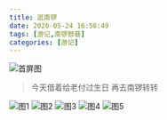 ```yaml
---
title: 逛南锣
date: 2020-05-24 16:56:49
tags: [游记,南锣鼓巷]
categories: [游记]
---
```


![首屏图](https://s1.ax1x.com/2020/07/20/UhSi8S.jpg)

<!-- more -->

> 今天借着给老付过生日 再去南锣转转

![图1](https://s1.ax1x.com/2020/07/20/UfjC6A.jpg)
![图2](https://s1.ax1x.com/2020/07/20/UfXzfe.jpg)
![图3](https://s1.ax1x.com/2020/07/20/UfXXTK.jpg)
![图4](https://s1.ax1x.com/2020/07/20/UfXvFO.jpg)
![图5](https://s1.ax1x.com/2020/07/20/UfXxYD.jpg)

<!-- <iframe width="100%" height="500" src="https://map.baidu.com/search/%E5%8D%97%E9%94%A3%E9%BC%93%E5%B7%B7/@12958378.23275926,4830040.521454999,17.29z?querytype=con&wd=%E5%8D%97%E9%94%A3%E9%BC%93%E5%B7%B7&c=131&provider=pc-aladin&pn=0&device_ratio=1&da_src=shareurl"></iframe> -->
